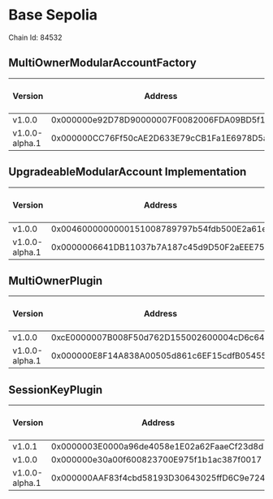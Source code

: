# Base Sepolia
Chain Id: 84532

## MultiOwnerModularAccountFactory

| Version | Address | Explorer Link | Salt | Deploy Script Run |
| --------------- | ------------------------------------------ | ------------------------------------------------------------------------------------------- | -------------------------------------------------------------------- | ------------------------------------------------------------- |
| v1.0.0          | 0x000000e92D78D90000007F0082006FDA09BD5f11 | [explorer](https://sepolia.basescan.org/address/0x000000e92D78D90000007F0082006FDA09BD5f11) | `0x5db157a188f31855e74efff3`                                         | [run](../../broadcast/Deploy.s.sol/84532/run-1707339039.json) |
| v1.0.0-alpha.1  | 0x000000CC76Ff50cAE2D633E79cCB1Fa1E6978D5a | [explorer](https://sepolia.basescan.org/address/0x000000CC76Ff50cAE2D633E79cCB1Fa1E6978D5a) | `0x4e59b44847b379578588920ca78fbf26c0b4956cf030bee888e68000006b232d` | [run](../../broadcast/Deploy.s.sol/84532/run-1706829406.json) |

## UpgradeableModularAccount Implementation

| Version | Address | Explorer Link | Salt | Deploy Script Run |
| --------------- | ------------------------------------------ | ------------------------------------------------------------------------------------------- | -------------------------------------------------------------------- | ------------------------------------------------------------- |
| v1.0.0          | 0x0046000000000151008789797b54fdb500E2a61e | [explorer](https://sepolia.basescan.org/address/0x0046000000000151008789797b54fdb500E2a61e) | `0x3249843e32cfdd3724630092`                                         | [run](../../broadcast/Deploy.s.sol/84532/run-1707339039.json) |
| v1.0.0-alpha.1  | 0x0000006641DB11037b7A187c45d9D50F2aEEE750 | [explorer](https://sepolia.basescan.org/address/0x0000006641DB11037b7A187c45d9D50F2aEEE750) | `0x4e59b44847b379578588920ca78fbf26c0b4956c94215d344a5800000025f1da` | [run](../../broadcast/Deploy.s.sol/84532/run-1706829406.json) |

## MultiOwnerPlugin

| Version | Address | Explorer Link | Salt | Deploy Script Run |
| --------------- | ------------------------------------------ | ------------------------------------------------------------------------------------------- | -------------------------------------------------------------------- | ------------------------------------------------------------- |
| v1.0.0          | 0xcE0000007B008F50d762D155002600004cD6c647 | [explorer](https://sepolia.basescan.org/address/0xcE0000007B008F50d762D155002600004cD6c647) | `0x9292f6fd68967e13eda2502d`                                         | [run](../../broadcast/Deploy.s.sol/84532/run-1707339039.json) |
| v1.0.0-alpha.1  | 0x000000E8F14A838A00505d861c6EF15cdfB05455 | [explorer](https://sepolia.basescan.org/address/0x000000E8F14A838A00505d861c6EF15cdfB05455) | `0x4e59b44847b379578588920ca78fbf26c0b4956caf82b75fdc696800005a6250` | [run](../../broadcast/Deploy.s.sol/84532/run-1706829406.json) |

## SessionKeyPlugin

| Version | Address | Explorer Link | Salt | Deploy Script Run |
| --------------- | ------------------------------------------ | ------------------------------------------------------------------------------------------- | -------------------------------------------------------------------- | ------------------------------------------------------------- |
| v1.0.1          | 0x0000003E0000a96de4058e1E02a62FaaeCf23d8d | [explorer](https://sepolia.basescan.org/address/0x0000003E0000a96de4058e1E02a62FaaeCf23d8d) | `0x4e59b44847b379578588920ca78fbf26c0b4956c1689983b8c7f38000288670c` | [run](../../broadcast/Deploy.s.sol/84532/run-1708463434.json) |
| v1.0.0          | 0x000000e30a00f600823700E975f1b1ac387f0017 | [explorer](https://sepolia.basescan.org/address/0x000000e30a00f600823700E975f1b1ac387f0017) | `0x27f40fd3b6cb45339dbcecac`                                         | [run](../../broadcast/Deploy.s.sol/84532/run-1707339039.json) |
| v1.0.0-alpha.1  | 0x000000AAF83f4cbd58193D30643025ffD6C9e724 | [explorer](https://sepolia.basescan.org/address/0x000000AAF83f4cbd58193D30643025ffD6C9e724) | `0x4e59b44847b379578588920ca78fbf26c0b4956cf3b65a380cd6110000b01942` | [run](../../broadcast/Deploy.s.sol/84532/run-1706829406.json) |
